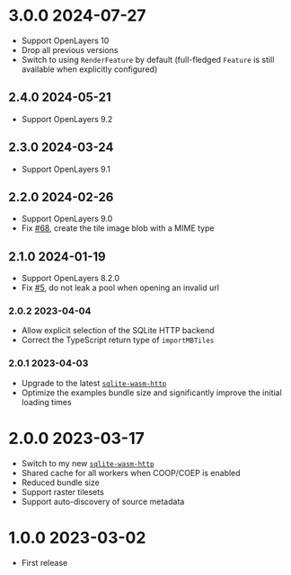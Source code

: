 # 3.0.0 2024-07-27

 - Support OpenLayers 10
 - Drop all previous versions
 - Switch to using `RenderFeature` by default (full-fledged `Feature` is still available when explicitly configured)

## 2.4.0 2024-05-21

 - Support OpenLayers 9.2

## 2.3.0 2024-03-24

 - Support OpenLayers 9.1
 
## 2.2.0 2024-02-26

 - Support OpenLayers 9.0
 - Fix [#68](https://github.com/mmomtchev/ol-mbtiles/issues/68), create the tile image blob with a MIME type

## 2.1.0 2024-01-19

 - Support OpenLayers 8.2.0
 - Fix [#5](https://github.com/mmomtchev/ol-mbtiles/issues/5), do not leak a pool when opening an invalid url

### 2.0.2 2023-04-04

- Allow explicit selection of the SQLite HTTP backend
- Correct the TypeScript return type of `importMBTiles`

### 2.0.1 2023-04-03

- Upgrade to the latest [`sqlite-wasm-http`](https://github.com/mmomtchev/sqlite-wasm-http)
- Optimize the examples bundle size and significantly improve the initial loading times

# 2.0.0 2023-03-17

- Switch to my new [`sqlite-wasm-http`](https://github.com/mmomtchev/sqlite-wasm-http)
- Shared cache for all workers when COOP/COEP is enabled
- Reduced bundle size
- Support raster tilesets
- Support auto-discovery of source metadata

# 1.0.0 2023-03-02

- First release
